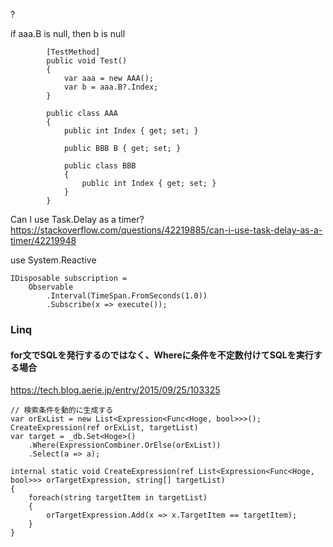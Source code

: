 ?

if aaa.B is null, then b is null

```
        [TestMethod]
        public void Test() 
        {
            var aaa = new AAA();
            var b = aaa.B?.Index;
        }

        public class AAA
        {
            public int Index { get; set; }

            public BBB B { get; set; }

            public class BBB
            {
                public int Index { get; set; }
            }
        }
```


Can I use Task.Delay as a timer?
https://stackoverflow.com/questions/42219885/can-i-use-task-delay-as-a-timer/42219948

use System.Reactive

```
IDisposable subscription =
    Observable
        .Interval(TimeSpan.FromSeconds(1.0))
        .Subscribe(x => execute());
```

### Linq

#### for文でSQLを発行するのではなく、Whereに条件を不定数付けてSQLを実行する場合

https://tech.blog.aerie.jp/entry/2015/09/25/103325

```
// 検索条件を動的に生成する
var orExList = new List<Expression<Func<Hoge, bool>>>();
CreateExpression(ref orExList, targetList)
var target = _db.Set<Hoge>()
    .Where(ExpressionCombiner.OrElse(orExList))
    .Select(a => a);
```

```
internal static void CreateExpression(ref List<Expression<Func<Hoge, bool>>> orTargetExpression, string[] targetList)
{
    foreach(string targetItem in targetList)
    {
        orTargetExpression.Add(x => x.TargetItem == targetItem);
    }
}
```
